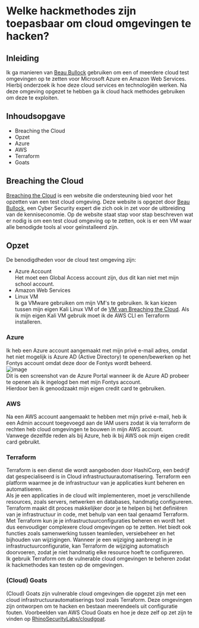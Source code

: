 # Welke hackmethodes zijn toepasbaar om cloud omgevingen te hacken?

## Inleiding
Ik ga manieren van [Beau Bullock](https://www.linkedin.com/in/beaubullock/) gebruiken om een of meerdere cloud test omgevingen op te zetten voor Microsoft Azure en Amazon Web Services. Hierbij onderzoek ik hoe deze cloud services en technologiën werken. Na deze omgeving opgezet te hebben ga ik cloud hack methodes gebruiken om deze te exploiten.

## Inhoudsopgave
- Breaching the Cloud
- Opzet
- Azure
- AWS
- Terraform
- Goats

## Breaching the Cloud
[Breaching the Cloud](https://btc.breakforge.io/) is een website die ondersteuning bied voor het opzetten van een test cloud omgeving. Deze website is opgezet door [Beau Bullock](https://www.linkedin.com/in/beaubullock/), een Cyber Security expert die zich ook in zet voor de uitbreiding van de kenniseconomie. Op de website staat stap voor stap beschreven wat er nodig is om een test cloud omgeving op te zetten, ook is er een VM waar alle benodigde tools al voor geïnstalleerd zijn.

## Opzet
De benodigdheden voor de cloud test omgeving zijn:  
- Azure Account  
Het moet een Global Access account zijn, dus dit kan niet met mijn school account.
- Amazon Web Services
- Linux VM  
Ik ga VMware gebruiken om mijn VM's te gebruiken. Ik kan kiezen tussen mijn eigen Kali Linux VM of de [VM van Breaching the Cloud](https://btc.breakforge.io/2-Linux-VM-Setup-87fca913978c409e9d21b61878ef28b5). Als ik mijn eigen Kali VM gebruik moet ik de AWS CLI en Terraform installeren.

### Azure
Ik heb een Azure account aangemaakt met mijn privé e-mail adres, omdat het niet mogelijk is Azure AD (Active Directory) te openen/bewerken op het Fontys account omdat deze door de Fontys wordt beheerd.  
![image](https://user-images.githubusercontent.com/58031089/233789375-d6d62fc9-0ea9-4368-adb9-5feef719723b.png)  
Dit is een screenshot van de Azure Portal wanneer ik de Azure AD probeer te openen als ik ingelogd ben met mijn Fontys account.  
Hierdoor ben ik genoodzaakt mijn eigen credit card te gebruiken.

### AWS
Na een AWS account aangemaakt te hebben met mijn privé e-mail, heb ik een Admin account toegevoegd aan de IAM users zodat ik via terraform de rechten heb cloud omgevingen te bouwen in mijn AWS account.  
Vanwege dezelfde reden als bij Azure, heb ik bij AWS ook mijn eigen credit card gebruikt.

### Terraform
Terraform is een dienst die wordt aangeboden door HashiCorp, een bedrijf dat gespecialiseerd is in Cloud infrastructuurautomatisering. Terraform een platform waarmee je de infrastructuur van je applicaties kunt beheren en automatiseren.  
Als je een applicaties in de cloud wilt implementeren, moet je verschillende resources, zoals servers, netwerken en databases, handmatig configureren. Terraform  maakt dit proces makkelijker door je te helpen bij het definiëren van je infrastructuur in code, met behulp van een taal genaamd Terraform. Met Terraform kun je je infrastructuurconfiguraties beheren en wordt het dus eenvoudiger complexere cloud omgevingen op te zetten. Het biedt ook functies zoals samenwerking tussen teamleden, versiebeheer en het bijhouden van wijzigingen. Wanneer je een wijziging aanbrengt in je infrastructuurconfiguratie, kan Terraform de wijziging automatisch doorvoeren, zodat je niet handmatig elke resource hoeft te configureren.  
Ik gebruik Terraform om de vulnerable cloud omgevingen te beheren zodat ik hackmethodes kan testen op de omgevingen.

### (Cloud) Goats
(Cloud) Goats zijn vulnerable cloud omgevingen die opgezet zijn met een cloud infrastructuurautomatiserings tool zoals Terraform. Deze omgevingen zijn ontworpen om te hacken en bestaan meerendeels uit configuratie fouten. Voorbeelden van AWS Cloud Goats en hoe je deze zelf op zet zijn te vinden op [RhinoSecurityLabs/cloudgoat](https://github.com/RhinoSecurityLabs/cloudgoat).



